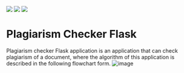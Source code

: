 ![](https://github.com/regiapriandi012/plagiarism-checker-flask/actions/workflows/codeql.yml/badge.svg)
![](https://github.com/regiapriandi012/plagiarism-checker-flask/actions/workflows/dependency-review.yml/badge.svg)
![](https://github.com/regiapriandi012/plagiarism-checker-flask/actions/workflows/docker-image.yml/badge.svg)

# Plagiarism Checker Flask
Plagiarism checker Flask application is an application that can check plagiarism of a document, where the algorithm of this application is described in the following flowchart form.
![image](https://user-images.githubusercontent.com/69528812/201358069-1c24e03e-2cca-4d03-ac67-52a09579e487.png)

